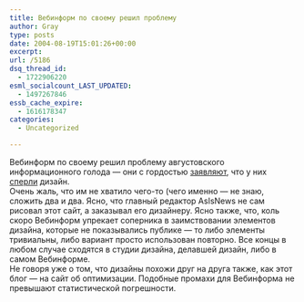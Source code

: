 ```yaml
---
title: Вебинформ по своему решил проблему
author: Gray
type: posts
date: 2004-08-19T15:01:26+00:00
excerpt:
url: /5186
dsq_thread_id:
  - 1722906220
esml_socialcount_LAST_UPDATED:
  - 1497267846
essb_cache_expire:
  - 1616178347
categories:
  - Uncategorized

---
```








Вебинформ по своему решил проблему августовского информационного голода &#8212; они с гордостью <a href="http://webinform.ru/opinion/1504.html" target="_blank">заявляют</a>, что у них <a href="http://www.asisnews.ru/" target="_blank">сперли</a> дизайн.  
Очень жаль, что им не хватило чего-то (чего именно &#8212; не знаю, сложить два и два. Ясно, что главный редактор AsIsNews не сам рисовал этот сайт, а заказывал его дизайнеру. Ясно также, что, коль скоро Вебинформ упрекает соперника в заимствовании элементов дизайна, которые не показывались публике &#8212; то либо элементы тривиальны, либо вариант просто использован повторно. Все концы в любом случае сходятся в студии дизайна, делавшей дизайн, либо в самом Вебинформе.  
Не говоря уже о том, что дизайны похожи друг на друга также, как этот блог &#8212; на сайт об оптимизации. Подобные промахи для Вебинформа не превышают статистической погрешности.